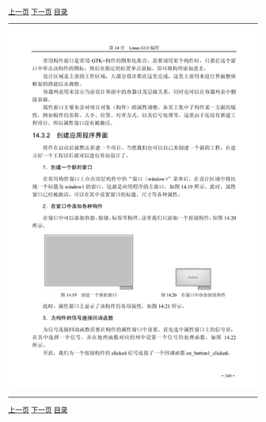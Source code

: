 [上一页](360.md) [下一页](362.md) [目录](../README.md)

***

![361](../images/361.png)

***

[上一页](360.md) [下一页](362.md) [目录](../README.md)
